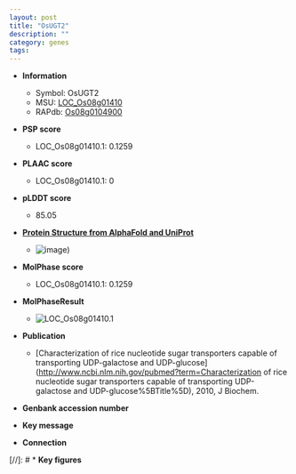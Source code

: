 ```yaml
---
layout: post
title: "OsUGT2"
description: ""
category: genes
tags: 
---
```


* **Information**  
    + Symbol: OsUGT2  
    + MSU: [LOC_Os08g01410](http://rice.plantbiology.msu.edu/cgi-bin/ORF_infopage.cgi?orf=LOC_Os08g01410)  
    + RAPdb: [Os08g0104900](http://rapdb.dna.affrc.go.jp/viewer/gbrowse_details/irgsp1?name=Os08g0104900)  

* **PSP score**  
    + LOC_Os08g01410.1: 0.1259 

* **PLAAC score**  
    + LOC_Os08g01410.1: 0 

* **pLDDT score**
    + 85.05

* **[Protein Structure from AlphaFold and UniProt](https://www.uniprot.org/uniprotkb/Q6ZJN0/entry#structure)**
    + ![image](https://ricepsp.github.io/images/Q6/AF-Q6ZJN0-F1.png))

* **MolPhase score**
    + LOC_Os08g01410.1: 0.1259

* **MolPhaseResult**
    + ![LOC_Os08g01410.1](https://ricepsp.github.io/pictures/LOC_Os08g/LOC_Os08g01410.1.png)

* **Publication**  
    + [Characterization of rice nucleotide sugar transporters capable of transporting UDP-galactose and UDP-glucose](http://www.ncbi.nlm.nih.gov/pubmed?term=Characterization of rice nucleotide sugar transporters capable of transporting UDP-galactose and UDP-glucose%5BTitle%5D), 2010, J Biochem.

* **Genbank accession number**  

* **Key message**  

* **Connection**  

[//]: # * **Key figures**  


